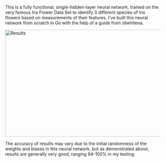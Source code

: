 This is a fully functional, single-hidden-layer neural network, trained on the very famous Iris Flower Data Set to identify 3 different species of Iris flowers based on measurements of their features.
I've built this neural network from scratch in Go with the help of a guide from /dwhitena.

<img width="692" height="346" alt="Results" src="https://github.com/user-attachments/assets/9b4663f0-4673-4c40-88bc-3e2c39567c7f" />

The accuracy of results may vary due to the initial randomness of the weights and biases in this neural network, but as demonstrated above, results are generally very good, ranging 94-100% in my testing.
